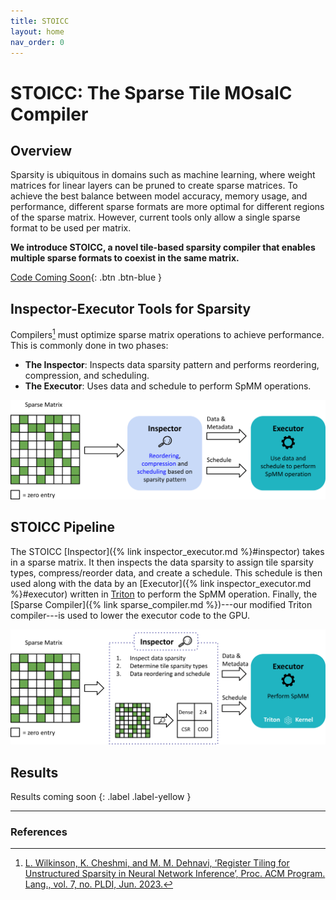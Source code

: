 ```yaml
---
title: STOICC
layout: home
nav_order: 0
---
```


# **STOICC**: The **S**parse **T**ile **MO**sa**IC** **C**ompiler

## Overview

Sparsity is ubiquitous in domains such as machine learning, where weight matrices for linear layers can be pruned to create sparse matrices. To achieve the best balance between model accuracy, memory usage, and performance, different sparse formats are more optimal for different regions of the sparse matrix. However, current tools only allow a single sparse format to be used per matrix.

**We introduce STOICC, a novel tile-based sparsity compiler that enables multiple sparse formats to coexist in the same matrix.**

[Code Coming Soon](/){: .btn .btn-blue }

## Inspector-Executor Tools for Sparsity 

Compilers[^1] must optimize sparse matrix operations to achieve performance. This is commonly done in two phases:

* **The Inspector**: Inspects data sparsity pattern and performs reordering, compression, and scheduling.
* **The Executor**: Uses data and schedule to perform SpMM operations.

<img src="media/inspector_executor.svg"  alt="Inspector/Executor Framework">

## STOICC Pipeline

The STOICC [Inspector]({% link inspector_executor.md %}#inspector) takes in a sparse matrix. It then inspects the data sparsity to assign tile sparsity types, compress/reorder data, and create a schedule. This schedule is then used along with the data by an [Executor]({% link inspector_executor.md %}#executor) written in [Triton](https://triton-lang.org/) to perform the SpMM operation. Finally, the [Sparse Compiler]({% link sparse_compiler.md %})---our modified Triton compiler---is used to lower the executor code to the GPU. 

<img src="media/stoicc.svg"  alt="STOICC">

## Results

Results coming soon
{: .label .label-yellow }

----

### References

[^1]: [L. Wilkinson, K. Cheshmi, and M. M. Dehnavi, ‘Register Tiling for Unstructured Sparsity in Neural Network Inference’, Proc. ACM Program. Lang., vol. 7, no. PLDI, Jun. 2023.](https://doi.org/10.1145/3591302)